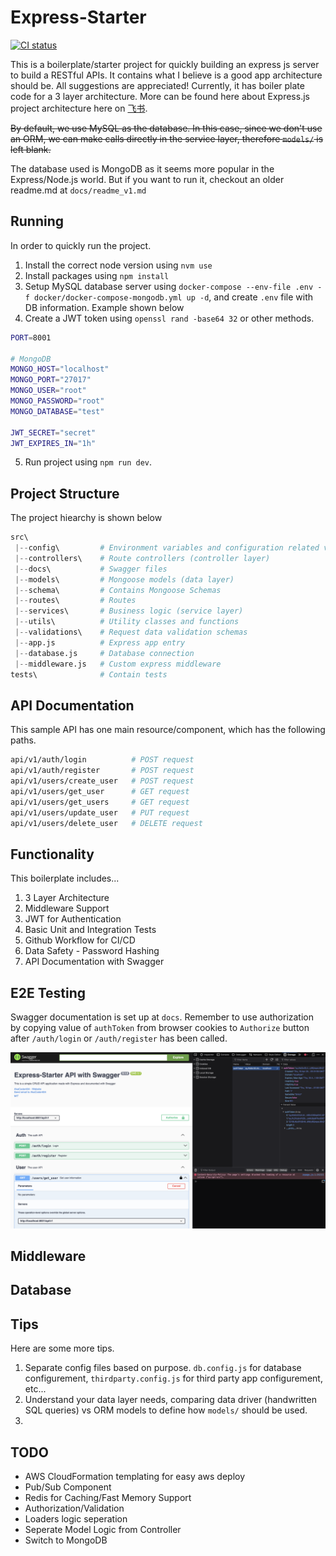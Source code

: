 # Express-Starter

[![CI status][ci-badge]][ci-workflow]

[ci-badge]: https://github.com/AkaCoder404/Express-Starter/actions/workflows/main.yml/badge.svg
[ci-workflow]: https://github.com/AkaCoder404/Express-Starter/actions/workflows/main.yml

This is a boilerplate/starter project for quickly building an express js server to build a RESTful APIs. It contains what I believe is a good app architecture should be. All suggestions are appreciated! Currently, it has boiler plate code for a 3 layer architecture. More can be found here about Express.js project architecture here on [飞书](https://lft4un1s0v.feishu.cn/docx/ILghd7ICiott1Yxkbbcc3BZ5nHc?from=from_copylink).

~~By default, we use MySQL as the database. In this case, since we don't use an ORM, we can make calls directly in the service layer, therefore `models/` is left blank.~~

The database used is MongoDB as it seems more popular in the Express/Node.js world. But if you want to run it, checkout an older readme.md at `docs/readme_v1.md`

## Running
In order to quickly run the project. 

1. Install the correct node version using `nvm use`
2. Install packages using `npm install`
3. Setup MySQL database server using `docker-compose --env-file .env -f docker/docker-compose-mongodb.yml up -d`, and create `.env` file with DB information. Example shown below
4. Create a JWT token using `openssl rand -base64 32` or other methods.
```sh
PORT=8001

# MongoDB
MONGO_HOST="localhost"
MONGO_PORT="27017"
MONGO_USER="root"
MONGO_PASSWORD="root"
MONGO_DATABASE="test"

JWT_SECRET="secret"
JWT_EXPIRES_IN="1h"
```
5. Run project using `npm run dev`. 


## Project Structure
The project hiearchy is shown below
```s
src\
 |--config\         # Environment variables and configuration related values
 |--controllers\    # Route controllers (controller layer)
 |--docs\           # Swagger files
 |--models\         # Mongoose models (data layer)
 |--schema\         # Contains Mongoose Schemas
 |--routes\         # Routes
 |--services\       # Business logic (service layer)
 |--utils\          # Utility classes and functions
 |--validations\    # Request data validation schemas
 |--app.js          # Express app entry
 |--database.js     # Database connection
 |--middleware.js   # Custom express middleware
tests\              # Contain tests
```

## API Documentation
This sample API has one main resource/component, which has the following paths.

```sh
api/v1/auth/login          # POST request
api/v1/auth/register       # POST request
api/v1/users/create_user   # POST request
api/v1/users/get_user      # GET request
api/v1/users/get_users     # GET request
api/v1/users/update_user   # PUT request
api/v1/users/delete_user   # DELETE request
```

## Functionality
This boilerplate includes...
1. 3 Layer Architecture
2. Middleware Support
3. JWT for Authentication
4. Basic Unit and Integration Tests
5. Github Workflow for CI/CD
6. Data Safety - Password Hashing
7. API Documentation with Swagger

## E2E Testing
Swagger documentation is set up at `docs`. Remember to use authorization by copying value of `authToken` from browser cookies to `Authorize` button after `/auth/login` or `/auth/register` has been called.

![alt text](./public/swagger.png)

## Middleware

## Database


## Tips
Here are some more tips.
1. Separate config files based on purpose. `db.config.js` for database configurement, `thirdparty.config.js` for third party app configurement, etc...
2. Understand your data layer needs, comparing data driver (handwritten SQL queries) vs ORM models to define how `models/` should be used.
3. 

## TODO
- AWS CloudFormation templating for easy aws deploy
- Pub/Sub Component
- Redis for Caching/Fast Memory Support
- Authorization/Validation
- Loaders logic seperation
- Seperate Model Logic from Controller
- Switch to MongoDB



